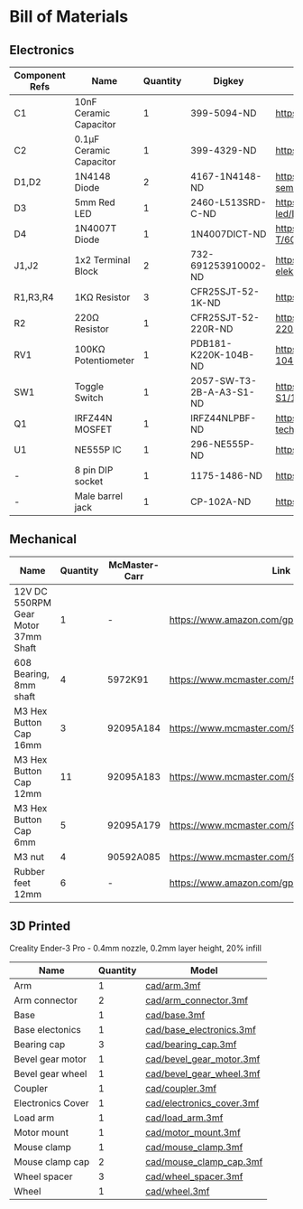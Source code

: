 # Bill of Materials

## Electronics

| Component Refs | Name                     | Quantity | Digkey              | Link |
| -------------- | ------------------------ | -------- | ------------------- | ---- |
| C1             | 10nF Ceramic Capacitor   | 1        | 399-5094-ND         | https://www.digikey.com/en/products/detail/kemet/C330C102JHR5TA/1465599 |
| C2             | 0.1µF Ceramic Capacitor  | 1        | 399-4329-ND         | https://www.digikey.com/en/products/detail/kemet/C322C104K5R5TA/818105 |
| D1,D2          | 1N4148 Diode             | 2        | 4167-1N4148-ND      | https://www.digikey.com/en/products/detail/diotec-semiconductor/1N4148/16141550 |
| D3             | 5mm Red LED              | 1        | 2460-L513SRD-C-ND   | https://www.digikey.com/en/products/detail/american-opto-plus-led/L513SRD-C/13556881 |
| D4             | 1N4007T Diode            | 1        | 1N4007DICT-ND       | https://www.digikey.com/en/products/detail/diodes-incorporated/1N4007-T/607 |
| J1,J2          | 1x2 Terminal Block       | 2        | 732-691253910002-ND | https://www.digikey.com/en/products/detail/w%C3%BCrth-elektronik/691253910002/11477907 |
| R1,R3,R4       | 1KΩ Resistor             | 3        | CFR25SJT-52-1K-ND    | https://www.digikey.com/en/products/detail/yageo/CFR25SJT-52-1K/9098875 |
| R2             | 220Ω Resistor            | 1        | CFR25SJT-52-220R-ND  | https://www.digikey.com/en/products/detail/yageo/CFR25SJT-52-220R/9098891 |
| RV1            | 100KΩ Potentiometer      | 1        | PDB181-K220K-104B-ND | https://www.digikey.com/en/products/detail/bourns-inc/PDB181-K220K-104B/3780702 | 
| SW1            | Toggle Switch            | 1        | 2057-SW-T3-2B-A-A3-S1-ND | https://www.digikey.com/en/products/detail/adam-tech/SW-T3-2B-A-A3-S1/15284416 |
| Q1             | IRFZ44N MOSFET           | 1        | IRFZ44NLPBF-ND      | https://www.digikey.com/en/products/detail/infineon-technologies/IRFZ44NLPBF/811989 |
| U1             | NE555P IC                | 1        | 296-NE555P-ND       | https://www.digikey.com/en/products/detail/texas-instruments/NE555P/277057 |
| -              | 8 pin DIP socket         | 1        | 1175-1486-ND        | https://www.digikey.com/en/products/detail/cnc-tech/245-08-1-03/3441579 |
| -              | Male barrel jack         | 1        | CP-102A-ND          | https://www.digikey.com/en/products/detail/cui-devices/PJ-102A/275425 |

## Mechanical

| Name                                | Quantity | McMaster-Carr | Link |
| ----------------------------------- | -------- | ------------- | ---- |
| 12V DC 550RPM Gear Motor 37mm Shaft | 1        | -             | https://www.amazon.com/gp/product/B072R5G5GR |
| 608 Bearing, 8mm shaft              | 4        | 5972K91       | https://www.mcmaster.com/5972K91 |
| M3 Hex Button Cap 16mm              | 3        | 92095A184     | https://www.mcmaster.com/92095A184 |
| M3 Hex Button Cap 12mm              | 11       | 92095A183     | https://www.mcmaster.com/92095A183 |
| M3 Hex Button Cap 6mm               | 5        | 92095A179     | https://www.mcmaster.com/92095A179 |
| M3 nut                              | 4        | 90592A085     | https://www.mcmaster.com/90592A085 |
| Rubber feet 12mm                    | 6        | -             | https://www.amazon.com/gp/product/B07PXNTT7K |

## 3D Printed

Creality Ender-3 Pro - 0.4mm nozzle, 0.2mm layer height, 20% infill

| Name              | Quantity | Model |
| ----------------- | -------- | ----- |
| Arm               | 1        | [cad/arm.3mf](cad/arm.3mf) |
| Arm connector     | 2        | [cad/arm_connector.3mf](cad/arm_connector.3mf) |
| Base              | 1        | [cad/base.3mf](cad/base.3mf) |
| Base electonics   | 1        | [cad/base_electronics.3mf](cad/base_electronics.3mf) |
| Bearing cap       | 3        | [cad/bearing_cap.3mf](cad/bearing_cap.3mf) |
| Bevel gear motor  | 1        | [cad/bevel_gear_motor.3mf](cad/bevel_gear_motor.3mf) |
| Bevel gear wheel  | 1        | [cad/bevel_gear_wheel.3mf](cad/bevel_gear_wheel.3mf) |
| Coupler           | 1        | [cad/coupler.3mf](cad/coupler.3mf) |
| Electronics Cover | 1        | [cad/electronics_cover.3mf](cad/electronics_cover.3mf) |
| Load arm          | 1        | [cad/load_arm.3mf](cad/load_arm.3mf) |
| Motor mount       | 1        | [cad/motor_mount.3mf](cad/motor_mount.3mf) |
| Mouse clamp       | 1        | [cad/mouse_clamp.3mf](cad/mouse_clamp.3mf) |
| Mouse clamp cap   | 2        | [cad/mouse_clamp_cap.3mf](cad/mouse_clamp_cap.3mf) |
| Wheel spacer      | 3        | [cad/wheel_spacer.3mf](cad/wheel_spacer.3mf) |
| Wheel             | 1        | [cad/wheel.3mf](cad/wheel.3mf) |
